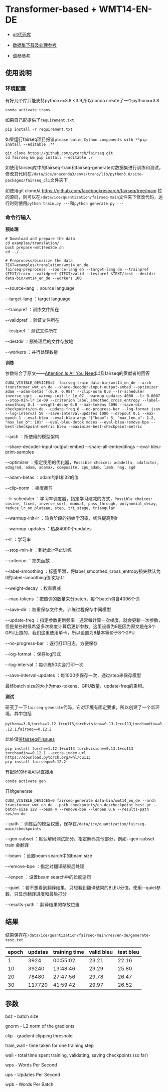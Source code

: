 # Transformer-based + WMT14-EN-DE 

- [git代码库](https://github.com/facebookresearch/fairseq/tree/main)

- [数据集下载及处理参考](https://github.com/facebookresearch/fairseq/tree/main/examples/translation)

- [调参参考](https://github.com/facebookresearch/fairseq/issues/346)


## 使用说明

### 环境配置

有好几个库只能支持python>=3.8 <3.9,所以conda create了一个python==3.8
```
conda activate trans
```

如果自己配提供了`requirement.txt`
```
pip install -r requirement.txt
```

如果运行fairseq项目报错`please bulid Cython components with **pip inatall --editable .**`
```
git clone https://github.com/pytorch/fairseq.git 
cd fairseq && pip install --editable ./
```

如使用fairseq库中的fairseq-train和fairseq-generate对数据集进行训练和测试，修改其代码在`/data/ice/anaconda3/envs/trans/lib/python3.8/site-packages/fairseq_cli`文件夹下

如使用git clone从 https://github.com/facebookresearch/fairseq/tree/main 拉的源码，则可以在`/data/ice/quantization/fairseq-main`文件夹下修改代码，运行时则使用`python train.py ···`和`python generate.py ···`

### 命令行输入

**预处理**

```
# Download and prepare the data
cd examples/translation/
bash prepare-wmt14en2de.sh
cd ../..

# Preprocess/binarize the data
TEXT=examples/translation/wmt14_en_de
fairseq-preprocess --source-lang en --target-lang de --trainpref $TEXT/train --validpref $TEXT/valid --testpref $TEXT/test --destdir data-bin/wmt14_en_de --workers 100
```
--source-lang ：source language

--target-lang ：target language

--trainpref ：训练文件所在

--validpref ：验证文件所在

--testpref ：测试文件所在

--destdir ：预处理后的文件存放地

--workers ：并行处理数量

**训练**

参数结合了原文——[Attention Is All You Need](https://doi.org/10.48550/arXiv.1706.03762)以及fairseq的贡献者的回答

```
CUDA_VISIBLE_DEVICES=2  fairseq-train data-bin/wmt14_en_de --arch transformer_wmt_en_de --share-decoder-input-output-embed --optimizer adam --adam-betas '(0.9, 0.98)' --clip-norm 0.0 --lr-scheduler inverse_sqrt --warmup-init-lr 1e-07 --warmup-updates 4000 --lr 0.0007 --stop-min-lr 1e-09 --criterion label_smoothed_cross_entropy --label-smoothing 0.1 --weight-decay 0.0 --max-tokens 4096 --save-dir checkpoints/en-de --update-freq 8 --no-progress-bar --log-format json --log-interval 50 --save-interval-updates 1000 --dropout 0.1 --max-epoch 1 --eval-bleu --eval-bleu-args '{"beam": 5, "max_len_a": 1.2, "max_len_b": 10}' --eval-bleu-detok moses --eval-bleu-remove-bpe --best-checkpoint-metric bleu --maximize-best-checkpoint-metric
```

--arch ：所使用的模型架构

--share-decoder-input-output-embed    --share-all-embeddings    --eval-bleu-print-samples

--optimizer ：指定使用的优化器，`Possible choices: adadelta, adafactor, adagrad, adam, adamax, composite, cpu_adam, lamb, nag, sgd`

--adam-betas ：adam的β1和β2的值

--clip-norm ：梯度裁剪

--lr-scheduler ：学习率调度器，指定学习缩减的方式，`Possible choices: cosine, fixed, inverse_sqrt, manual, pass_through, polynomial_decay, reduce_lr_on_plateau, step, tri_stage, triangular`

--warmup-init-lr ：热身阶段的初始学习率，线性提高到lr

--warmup-updates ：热身4000个updates

--lr ：学习率

--stop-min-lr ：到达此lr停止训练

--criterion ：损失函数

--label-smoothing ：标签平滑，将label_smoothed_cross_entropy损失默认为0的label-smoothing值改为0.1

--weight-decay ：权重衰减

--max-tokens ：按照词的数量来分batch，每个batch包含4096个词

--save-dir ：权重保存文件夹，训练过程保存中间模型

--update-freq ：指定参数更新频率：通常每计算一次梯度，就会更新一次参数，但是某些时候希望多次梯度计算后更新参数。这里设置为8是因为原文是在8个GPU上跑的，我们这里使用单卡，所以设置为8基本等价于8个GPU

--no-progress-bar ：逐行打印日志，方便保存

--log-format ：保存log形式

--log-interval ：每训练50次会打印一次

--save-interval-updates ：每1000步保存一次，通过step来保存模型

最终batch size的大小为max-tokens、GPU数量、update-freq的乘积。

**测试**

研究了一下`fairseq-generate`代码，它对环境有固定要求，所以创建了一个新环境，其中包括

`python==3.8`,`torch==1.12.1+cu113`,`torchvision==0.13.1+cu113`,`torchaudio==0.12.1`,`fairseq==0.12.2`

此处借鉴[fairseq的issues](https://github.com/facebookresearch/fairseq/issues/4899)
```
pip install torch==1.12.1+cu113 torchvision==0.13.1+cu113 torchaudio==0.12.1 --extra-index-url https://download.pytorch.org/whl/cu113
pip install fairseq==0.12.2
```

有配好的环境可以直接用
```
conda activate gen
```

开始generate
```
CUDA_VISIBLE_DEVICES=0 fairseq-generate data-bin/wmt14_en_de --arch transformer_wmt_en_de --path checkpoints/en-de/checkpoint_best.pt --batch-size 128 --beam 4 --remove-bpe --lenpen 0.6 --results-path res/en-de
```
--path ：训练后的模型权重，保存在`/data/ice/quantization/fairseq-main/checkpoints`

--gen-subset ：默认解码测试部分。指定解码其他部分，例如--gen-subset train 会翻译

--beam ：设置beam search中的beam size

--remove-bpe ：指定对翻译结果后处理

--lenpen ：设置beam search中的长度惩罚

--quiet ：若不想看到翻译结果，只想看到翻译结果的BLEU分值，使用--quiet参数，只显示翻译进度和最后打分

--results-path ：翻译结果的存放位置

## 结果

结果保存在`/data/ice/quantization/fairseq-main/res/en-de/generate-test.txt`

| epoch | updatas | training time | valid bleu | test bleu |
|-------|---------|---------------|------------|-----------|
|   1   |  3924   |   00:55:02    |   23.21    |   22.16   |
|   10  |  39240  |   13:48:46    |   29.29    |   25.80   |
|   20  |  78480  |   27:47:56    |   29.78    |   26.47   |
|   30  | 117720  |   41:59:42    |   29.97    |   26.52   |

## 参数

bsz - batch size

gnorm - L2 norm of the gradients

clip - gradient clipping threshold

train_wall - time taken for one training step

wall - total time spent training, validating, saving checkpoints (so far)

wps - Words Per Second

ups - Updates Per Second

wpb - Words Per Batch
